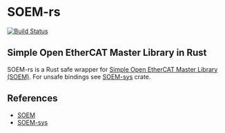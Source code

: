 # SOEM-rs

[![Build Status](https://travis-ci.org/matwey/SOEM-rs.svg?branch=master)](https://travis-ci.org/matwey/SOEM-rs)

## Simple Open EtherCAT Master Library in Rust

SOEM-rs is a Rust safe wrapper for
[Simple Open EtherCAT Master Library (SOEM)](https://github.com/OpenEtherCATsociety/SOEM).
For unsafe bindings see [SOEM-sys](https://crates.io/crates/SOEM-sys) crate.

## References

- [SOEM](https://github.com/OpenEtherCATsociety/SOEM)
- [SOEM-sys](https://crates.io/crates/SOEM-sys)
